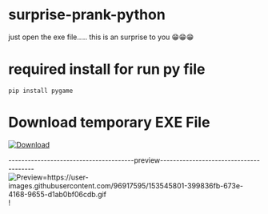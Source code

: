 # surprise-prank-python
just open the exe file..... this is an surprise to you 😁😁😁
# required install for run py file
    pip install pygame

# Download temporary EXE File
<a href="https://github.com/proarafat/surprise-prank-python/raw/main/main-exe/main-exe.zip">
         <img alt="Download" src="https://user-images.githubusercontent.com/96917595/153041118-c67359e3-190a-4747-9df7-70adb943a5e9.png"></a>

---------------------------------------preview---------------------------------------<BR>
<img src="https://user-images.githubusercontent.com/96917595/153545801-399836fb-673e-4168-9655-d1ab0bf06cdb.gif" alt="Preview=https://user-images.githubusercontent.com/96917595/153545801-399836fb-673e-4168-9655-d1ab0bf06cdb.gif">!
